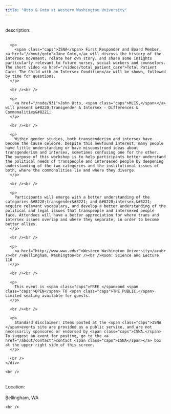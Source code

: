 ```yaml
---
title: "Otto & Goto at Western Washington University"
---
```


<div class="flexinode-body flexinode-2">
  <div class="flexinode-textarea-1">
    <div class="form-item">
      <br /> <label>description:</label><br /><br /> 
      
      <p>
        <span class="caps">ISNA</span> First Responder and Board Member, <a href="/about/goto">Jane Goto,</a> will discuss the history of the intersex movement; relate her own story; and share some insights particularly relevant to future nurses, social workers and counselors. The short video <a href="/videos/total_patient_care">Total Patient Care: The Child with an Intersex Condition</a> will be shown, followed by time for questions.
      </p>
      
      <br /><br />
      
      <p>
        <a href="/node/931">John Otto, <span class="caps">MLIS,</span></a> will present &#8220;Transgender & Intersex - Differences & Commonalities&#8221;
      </p>
      
      <br /><br />
      
      <p>
        Within gender studies, both transgenderism and intersex have become the cause celebre. Despite this newfound interest, many people have little understanding or have misconstrued ideas about transgenderism and intersex, sometimes confusing one for the other. The purpose of this workshop is to help participants better understand the political needs of transpeople and intersexed people by deepening understanding of the two categories and the institutional issues of both, where the commonalities lie and where they diverge.
      </p>
      
      <br /><br />
      
      <p>
        Participants will emerge with a better understanding of the categories &#8220;transgender&#8221; and &#8220;intersex,&#8221; acquire relevant vocabulary, and develop a better understanding of the political and legal issues that transpeople and intersexed people face. Attendees will have a better appreciation for where trans and intersex issues overlap and where they separate, in order to become better allies.
      </p>
      
      <br /><br />
      
      <p>
        <a href="http://www.wwu.edu/">Western Washington University</a><br /><br />Bellingham, Washington<br /><br />Room: Science and Lecture 110
      </p>
      
      <br /><br />
      
      <p>
        This event is <span class="caps">FREE </span>and <span class="caps">OPEN</span> TO <span class="caps">THE PUBLIC.</span> Limited seating available for guests.
      </p>
      
      <br /><br />
      
      <p>
        Standard disclaimer: Items posted at the <span class="caps">ISNA </span>events site are provided as a public service, and are not necessarily sponsored or endorsed by <span class="caps">ISNA.</span> To suggest an event for posting, go to the <a href="/about/contact">contact <span class="caps">ISNA</span></a> box at the upper right side of this screen.
      </p>
      
      <br />
    </div>
    
    <br />
  </div>
  
  <div class="flexinode-textfield-2">
    <div class="form-item">
      <br /> <label>Location:</label><br /><br /> Bellingham, WA<br />
    </div>
    
    <br />
  </div>
</div>